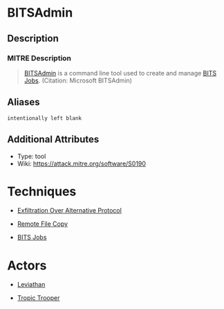 
# BITSAdmin

## Description

### MITRE Description

> [BITSAdmin](https://attack.mitre.org/software/S0190) is a command line tool used to create and manage [BITS Jobs](https://attack.mitre.org/techniques/T1197). (Citation: Microsoft BITSAdmin)

## Aliases

```
intentionally left blank
```

## Additional Attributes

* Type: tool
* Wiki: https://attack.mitre.org/software/S0190

# Techniques


* [Exfiltration Over Alternative Protocol](../techniques/Exfiltration-Over-Alternative-Protocol.md)

* [Remote File Copy](../techniques/Remote-File-Copy.md)
    
* [BITS Jobs](../techniques/BITS-Jobs.md)
    

# Actors


* [Leviathan](../actors/Leviathan.md)

* [Tropic Trooper](../actors/Tropic-Trooper.md)
    

